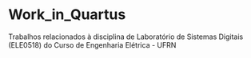 # Work_in_Quartus
Trabalhos relacionados à disciplina de Laboratório de Sistemas Digitais (ELE0518) do Curso de Engenharia Elétrica - UFRN
